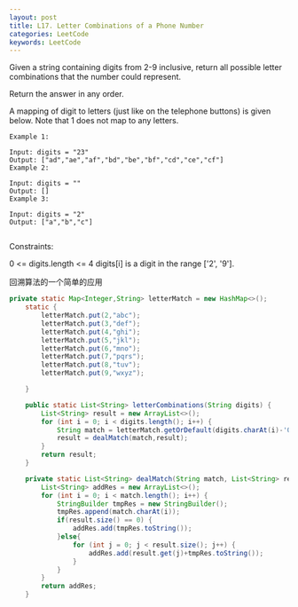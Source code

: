 ```yaml
---
layout: post
title: L17. Letter Combinations of a Phone Number
categories: LeetCode
keywords: LeetCode
---
```


Given a string containing digits from 2-9 inclusive, 
return all possible letter combinations that the number 
could represent. 

Return the answer in any order.

A mapping of digit to letters 
(just like on the telephone buttons) is given below. Note that 1 does not map to any letters.


 
~~~
Example 1:

Input: digits = "23"
Output: ["ad","ae","af","bd","be","bf","cd","ce","cf"]
Example 2:

Input: digits = ""
Output: []
Example 3:

Input: digits = "2"
Output: ["a","b","c"]
 

 ~~~

Constraints:

0 <= digits.length <= 4
digits[i] is a digit in the range ['2', '9'].

回溯算法的一个简单的应用

~~~java
private static Map<Integer,String> letterMatch = new HashMap<>();
    static {
        letterMatch.put(2,"abc");
        letterMatch.put(3,"def");
        letterMatch.put(4,"ghi");
        letterMatch.put(5,"jkl");
        letterMatch.put(6,"mno");
        letterMatch.put(7,"pqrs");
        letterMatch.put(8,"tuv");
        letterMatch.put(9,"wxyz");

    }

    public static List<String> letterCombinations(String digits) {
        List<String> result = new ArrayList<>();
        for (int i = 0; i < digits.length(); i++) {
            String match = letterMatch.getOrDefault(digits.charAt(i)-'0',"");
            result = dealMatch(match,result);
        }
        return result;
    }

    private static List<String> dealMatch(String match, List<String> result) {
        List<String> addRes = new ArrayList<>();
        for (int i = 0; i < match.length(); i++) {
            StringBuilder tmpRes = new StringBuilder();
            tmpRes.append(match.charAt(i));
            if(result.size() == 0) {
                addRes.add(tmpRes.toString());
            }else{
                for (int j = 0; j < result.size(); j++) {
                    addRes.add(result.get(j)+tmpRes.toString());
                }
            }
        }
        return addRes;
    }
~~~




